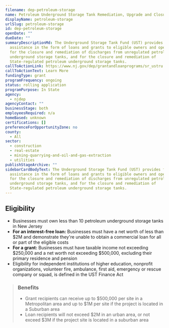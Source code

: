 ```yaml
---
filename: dep-petroleum-storage
name: Petroleum Underground Storage Tank Remediation, Upgrade and Closure Fund
displayName: petroleum-storage
urlSlug: petroleum-storage
id: dep-petroleum-storage
openDate: ""
dueDate: ""
summaryDescriptionMd: The Underground Storage Tank Fund (UST) provides financial
  assistance in the form of loans and grants to eligible owners and operators
  for the closure and remediation of discharges from unregulated petroleum
  underground storage tanks, and for the closure and remediation of
  State-regulated petroleum underground storage tanks.
callToActionLink: https://www.nj.gov/dep/grantandloanprograms/sr_ustru.htm
callToActionText: Learn More
fundingType: grant
programFrequency: ongoing
status: rolling application
programPurpose: In State
agency:
  - njdep
agencyContact: ""
businessStage: both
employeesRequired: n/a
homeBased: unknown
certifications: []
preferenceForOpportunityZone: no
county:
  - All
sector:
  - construction
  - real-estate
  - mining-quarrying-and-oil-and-gas-extraction
  - utilities
publishStageArchive: ""
sidebarCardBodyText: The Underground Storage Tank Fund (UST) provides financial
  assistance in the form of loans and grants to eligible owners and operators
  for the closure and remediation of discharges from unregulated petroleum
  underground storage tanks, and for the closure and remediation of
  State-regulated petroleum underground storage tanks.
---
```


## Eligibility

- Businesses must own less than 10 petroleum underground storage tanks in New Jersey
- **For an interest-free loan:** Businesses must have a net worth of less than $2M and demonstrate they're unable to obtain a commercial loan for all or part of the eligible costs
- **For a grant:** Businesses must have taxable income not exceeding $250,000 and a net worth not exceeding $500,000, excluding their primary residence and pension
- Eligibility for independent institutions of higher education, nonprofit organizations, volunteer fire, ambulance, first aid, emergency or rescue company or squad, is defined in the UST Finance Act

> ### Benefits
>
> - Grant recipients can receive up to $500,000 per site in a Metropolitan area and up to $1M per site if the project is located in a Suburban area
> - Loan recipients will not exceed $2M in an urban area, or not exceed $3M if the project site is located in a suburban area
